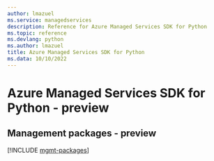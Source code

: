 ```yaml
---
author: lmazuel
ms.service: managedservices
description: Reference for Azure Managed Services SDK for Python
ms.topic: reference
ms.devlang: python
ms.author: lmazuel
title: Azure Managed Services SDK for Python
ms.data: 10/10/2022
---
```

# Azure Managed Services SDK for Python - preview

## Management packages - preview
[!INCLUDE [mgmt-packages](managed-services-mgmt-index.md)]

